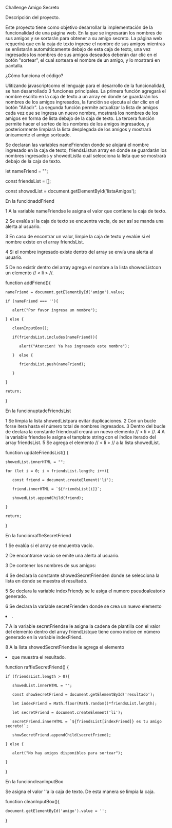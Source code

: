 <hi> Challenge Amigo Secreto </hi>

Descripción del proyecto.

Este proyecto tiene como objetivo desarrollar la implementación de la funcionalidad de una página web. En la que se ingresarán los nombres de sus amigos y se sortarán para obtener a su amigo secreto. La página web requerirá que en la caja de texto ingrese el nombre de sus amigos mientras se enlistarán automáticamente debajo de esta caja de texto, una vez ingresados ​​los nombres de sus amigos deseados deberán dar clic en el botón "sortear", el cual sorteara el nombre de un amigo, y lo mostrará en pantalla.

¿Cómo funciona el código?

Ulitizando javascriptcomo el lenguaje para el desarrollo de la funcionalidad, se han desarrollado 3 funciones principales. La primera función agregará el nombre escrito en la caja de texto a un array en donde se guardarán los nombres de los amigos ingresados, la función se ejecuta al dar clic en el botón "Añadir". La segunda función permite actualizar la lista de amigos cada vez que se ingresa un nuevo nombre, mostrará los nombres de los amigos en forma de lista debajo de la caja de texto. La tercera función permite hacer el sorteo de los nombres de los amigos ingresados, y posteriormente limpiará la lista desplegada de los amigos y mostrará únicamente el amigo sorteado.

Se declaran las variables nameFrienden donde se alojará el nombre ingresado en la caja de texto, friendsListun array en donde se guardarán los nombres ingresados ​​y showedListla cuál selecciona la lista que se mostrará debajo de la caja de texto.

let nameFriend = "";

const friendsList = [];

const showedList = document.getElementById('listaAmigos'); 

En la funciónaddFriend

1 A la variable nameFriendse le asigna el valor que contiene la caja de texto.

2 Se evalúa si la caja de texto se encuentra vacía, de ser así se manda una alerta al usuario.

3 En caso de encontrar un valor, limpie la caja de texto y evalúe si el nombre existe en el array friendsList.

4 Si el nombre ingresado existe dentro del array se envía una alerta al usuario.

5 De no existir dentro del array agrega el nombre a la lista showedListcon un elemento // < li > //.

function addFriend(){

    nameFriend = document.getElementById('amigo').value;
    
    if (nameFriend === ''){
    
       alert("Por favor ingresa un nombre");
       
    } else {
    
       cleanInputBox();
       
       if(friendsList.includes(nameFriend)){
       
          alert("Atencion! Ya has ingresado este nombre");
          
       }  else {
       
          friendsList.push(nameFriend);
          
       }
       
    }
    
    return;
    
 }

 En la funciónuptadeFriendsList

1 Se limpia la lista showedListpara evitar duplicaciones.
2 Con un bucle forse itera hasta el número total de nombres ingresados.
3 Dentro del bucle de declara la constante friendcuál creará un nuevo elemento // < li > //.
4 A la variable friendse le asigna el tamplate string con el índice iterado del array friendsList.
5 Se agrega el elemento // < li > // a la lista showedList.

function updateFriendsList() {

    showedList.innerHTML = "";
    
    for (let i = 0; i < friendsList.length; i++){
    
       const friend = document.createElement('li');
       
       friend.innerHTML = `${friendsList[i]}`;
       
       showedList.appendChild(friend);
       
    }
    
    return;
    
 }

 En la funciónraffleSecretFriend

1 Se evalúa si el array se encuentra vacío.

2 De encontrarse vacio se emite una alerta al usuario.

3 De contener los nombres de sus amigos:

4 Se declara la constante showedSecretFrienden donde se selecciona la lista en donde se muestra el resultado.

5 Se declara la variable indexFriendy se le asiga el numero pseudoaleatorio generado.

6 Se declara la variable secretFrienden donde se crea un nuevo elemento <li>.

7 A la variable secretFriendse le asigna la cadena de plantilla con el valor del elemento dentro del array friendListque tiene como índice en número generado en la variable indexFriend.

8 A la lista showedSecretFriendse le agrega el elemento <li>que muestra el resultado.

function raffleSecretFriend() {

    if (friendsList.length > 0){
    
       showedList.innerHTML = "";
       
       const showSecretFriend = document.getElementById('resultado');
       
       let indexFriend = Math.floor(Math.random()*friendsList.length);
       
       let secretFriend = document.createElement('li');
       
       secretFriend.innerHTML = `${friendsList[indexFriend]} es tu amigo secreto!`;
       
       showSecretFriend.appendChild(secretFriend);
       
    } else {
    
       alert("No hay amigos disponibles para sortear");
       
    }
    
 }

 En la funcióncleanInputBox

 Se asigna el valor ''a la caja de texto. De esta manera se limpia la caja.

 function cleanInputBox(){
 
    document.getElementById('amigo').value = '';
    
 }
 
